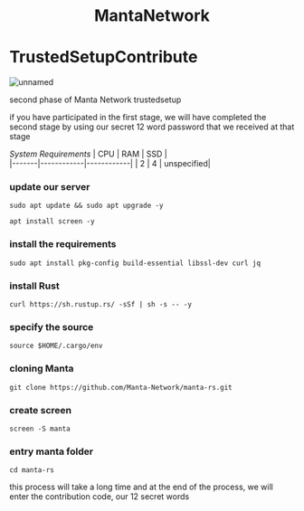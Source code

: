  <h1 align="center">MantaNetwork </h1>

# TrustedSetupContribute
![unnamed](https://user-images.githubusercontent.com/100621008/204383868-7952c4c5-fd5e-4c86-aec1-0761f7045d2e.jpg)

second phase of Manta Network trustedsetup

if you have participated in the first stage, we will have completed the second stage by using our secret 12 word password that we received at that stage

*System Requirements*
|  CPU  |    RAM     |     SSD    |  
|-------|------------|------------|
|    2  |      4     | unspecified|

### update our server
```
sudo apt update && sudo apt upgrade -y
```
```
apt install screen -y
```
### install the requirements
```
sudo apt install pkg-config build-essential libssl-dev curl jq
```
### install Rust
```
curl https://sh.rustup.rs/ -sSf | sh -s -- -y
```
### specify the source
```
source $HOME/.cargo/env
```
### cloning Manta
```
git clone https://github.com/Manta-Network/manta-rs.git
```
###  create screen
```
screen -S manta
```
### entry manta folder
```
cd manta-rs
```
this process will take a long time and at the end of the process, we will enter the contribution code, our 12 secret words


